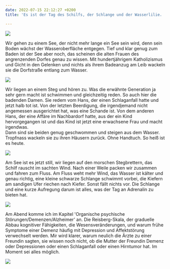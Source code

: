 ```yaml
---
date: 2022-07-15 22:12:27 +0200
title: 'Es ist der Tag des Schilfs, der Schlange und der Wasserlilie. '

---
```

![](/uploads/schilf-1.jpg)

Wir gehen zu einem See, der nicht mehr lange ein See sein wird, denn sein Boden wächst der Wasseroberfläche entgegen. Tief und klar genug zum Baden ist der See aber noch, das scheinen die alten Frauen des angrenzenden Dorfes genau zu wissen. Mit hundertjährigem Katholizismus und Gicht in den Gelenken und nichts als ihrem Badeanzug am Leib wackeln sie die Dorfstraße entlang zum Wasser.

![](/uploads/wasserlilie.jpg)

Wir liegen an einem Steg und hören zu. Was die erwähnte Generation ja sehr gern macht ist schwimmen und gleichzeitig reden.  So auch hier die badenden Damen. Sie redem vom Hans, der einen Schlaganfall hatte und jetzt halb tot ist. Von der letzten Beerdigung, die irgendjemand nicht angemessen ausgerichtet hat, was eine Schande ist. Von dem anderen Hans, der eine Affäre im Nachbardorf hatte, aus der ein Kind hervorgegangen ist und das Kind ist jetzt eine erwachsene Frau und macht irgendwas.   
Dann sind sie beiden genug geschwommen und steigen aus dem Wasser. Tropfnass wackeln sie zu ihren Häusern zurück. Ohne Handtuch. So heiß ist es heute.

![](/uploads/isar-2.jpg)

Am See ist es jetzt still, wir liegen auf den morschen Stegbrettern, das Schilf rauscht im sachten Wind. Nach einer Weile packen wir zusammen und fahren zum Fluss. Am Fluss weht mehr Wind, das Wasser ist kälter und genau richtig, eine kleine schwarze Schlange schwimmt vorbei, die Kiefern am sandigen Ufer riechen nach Kiefer. Sonst fällt nichts vor. Die Schlange und eine kurze Aufregung darum ist alles, was der Tag an Adrenalin zu bieten hat.

![](/uploads/wasser-fusse.jpg)

Am Abend komme ich im Kapitel 'Organische psychische Störungen/Demenzen/Alzheimer' an. Die Reisberg-Skala, der graduelle Abbau kognitiver Fähigkeiten, die Wesensveränderungen, und warum frühe Symptome einer Demenz häufig mit Depression und Affektstörung verwechselt werden. Mir wird klarer, warum neulich die Ärzte zu einer Freundin sagten, sie wissen noch nicht, ob die Mutter der Freundin Demenz oder Depressionen oder einen Schlaganfall oder einen Hirntumor hat. Im Moment sei alles möglich.

![](/uploads/wasser-isar-1.jpg)